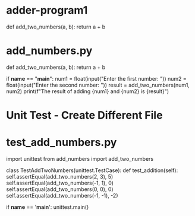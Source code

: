 # adder-program1

def add_two_numbers(a, b):
    return a + b

# add_numbers.py

def add_two_numbers(a, b):
    return a + b

if __name__ == "__main__":
    num1 = float(input("Enter the first number: "))
    num2 = float(input("Enter the second number: "))
    result = add_two_numbers(num1, num2)
    print(f"The result of adding {num1} and {num2} is {result}")


# Unit Test - Create Different File

# test_add_numbers.py

import unittest
from add_numbers import add_two_numbers

class TestAddTwoNumbers(unittest.TestCase):
    def test_addition(self):
        self.assertEqual(add_two_numbers(2, 3), 5)
        self.assertEqual(add_two_numbers(-1, 1), 0)
        self.assertEqual(add_two_numbers(0, 0), 0)
        self.assertEqual(add_two_numbers(-1, -1), -2)

if __name__ == '__main__':
    unittest.main()
